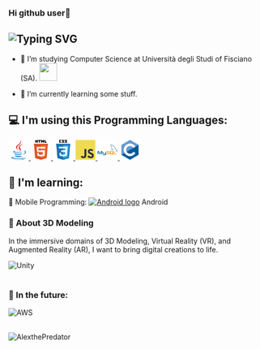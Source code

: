 ### Hi github user👋
<!--<div align="center">
    <h1>
        <a href="https://git.io/typing-svg"><img src="https://readme-typing-svg.herokuapp.com?font=Jetbrains+mono&size=30&duration=3000&pause=500&color=33FF33&vCenter=true&random=false&width=435&lines=Hi...;..I'm+Alex..;..+this+is+my+Github." alt="Typing SVG" /></a>
    </h1>
</div>-->

## ![Typing SVG](https://readme-typing-svg.herokuapp.com?font=Jetbrains+mono&size=30&duration=3000&pause=1000&color=33FF33&vCenter=true&random=false&width=600&lines=Hi+I'm+Alex,+this+is+my+Github.)
<!-- thanks and credit to: https://github.com/DenverCoder1 -->

- 🔭 I’m studying Computer Science at Università degli Studi of Fisciano (SA). [<img src="https://github.com/AlexthePredator/AlexthePredator/assets/104070975/73188b2a-87ec-402f-b59c-c879d96a2b5c" width="35" height="35"/>](https://www.unisa.it/)

- 🌱 I’m currently learning some stuff.

<div>
    <h2>💻 I'm using this Programming Languages:</h2>
    <div>
        <a href="https://www.java.com" target="_blank" rel="noreferrer"> <img src="https://raw.githubusercontent.com/devicons/devicon/master/icons/java/java-original.svg" alt="java" width="40" height="40"/> </a> 
        <a href="https://www.w3.org/html/" target="_blank" rel="noreferrer"> <img src="https://raw.githubusercontent.com/devicons/devicon/master/icons/html5/html5-original-wordmark.svg" alt="html5" width="40" height="40"/> </a> 
        <a href="https://www.w3schools.com/css/" target="_blank" rel="noreferrer"> <img src="https://raw.githubusercontent.com/devicons/devicon/master/icons/css3/css3-original-wordmark.svg" alt="css3" width="40" height="40"/> </a> 
        <a href="https://developer.mozilla.org/en-US/docs/Web/JavaScript" target="_blank" rel="noreferrer"> <img src="https://raw.githubusercontent.com/devicons/devicon/master/icons/javascript/javascript-original.svg" alt="javascript" width="40" height="40"/> </a> 
        <a href="https://www.mysql.com/" target="_blank" rel="noreferrer"> <img src="https://raw.githubusercontent.com/devicons/devicon/master/icons/mysql/mysql-original-wordmark.svg" alt="mysql" width="40" height="40"/> </a> 
        <a href="https://www.cprogramming.com/" target="_blank" rel="noreferrer"> <img src="https://raw.githubusercontent.com/devicons/devicon/master/icons/c/c-original.svg" alt="c" width="40" height="40"/> </a> 
    </div>
</div>

<div>
    <h2 class="section-heading">🌱 I'm learning: </h2>
    <p>📱 Mobile Programming:
       <a href="https://www.android.com/" target="_blank" rel="noreferrer"> <img src="https://developer.android.com/static/images/brand/Android_Robot.png?hl=it" alt="Android logo" width="30" height="30" href="https://www.android.com"/></a> Android
    </p>
    <h3>👾 About 3D Modeling</h3>
    <p>In the immersive domains of 3D Modeling, Virtual Reality (VR), and Augmented Reality (AR), I want to bring digital creations to life.</p>
    <!--<img src="https://img.shields.io/badge/Unreal_Engine-313131?style=for-the-badge&logo=unreal-engine&logoColor=white" alt="Unreal Engine"/>-->
    <img src="https://img.shields.io/badge/Unity-000000?style=for-the-badge&logo=unity&logoColor=white" alt="Unity"/> 
</div><br/>

<div>
     <h3 class="section-heading">🔭 In the future:</h3>
    <img src="https://img.shields.io/badge/AWS-FF9900?style=for-the-badge&logo=amazonaws&logoColor=white" alt="AWS" />
</div>

<br/>
<p><img align="centre" src="https://github-readme-stats.vercel.app/api/top-langs?username=AlexthePredator&show_icons=true&locale=en&layout=compact&theme=github_dark" alt="AlexthePredator" /></p>

